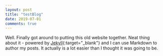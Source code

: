 ```yaml
---
layout: post
title: "testBlog"
date: 2019-07-01
comments: true
---
```


Well. Finally got around to putting this old website together. Neat thing about it - powered by [Jekyll](https://jekyllrb.com){:target="_blank"} and I can use Markdown to author my posts. It actually is a lot easier than I thought it was going to be.

